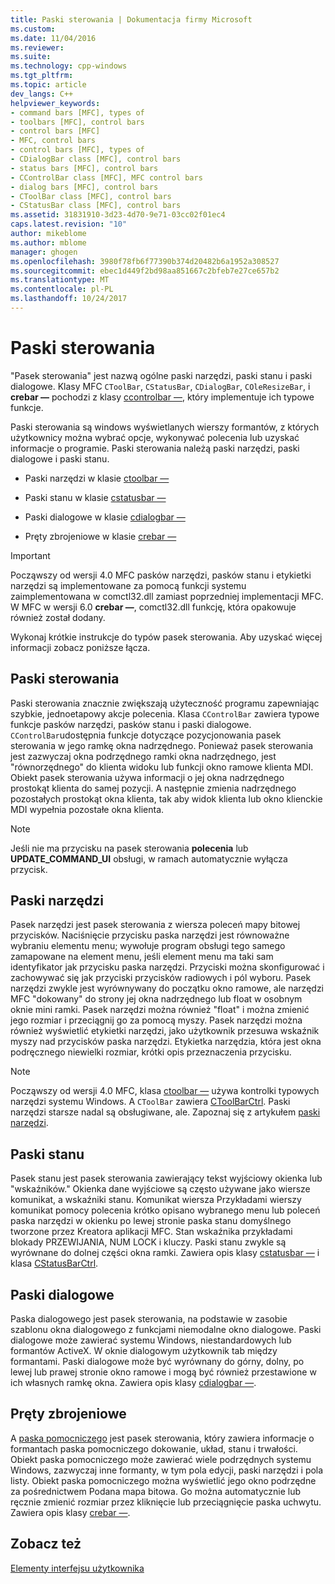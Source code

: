 ```yaml
---
title: Paski sterowania | Dokumentacja firmy Microsoft
ms.custom: 
ms.date: 11/04/2016
ms.reviewer: 
ms.suite: 
ms.technology: cpp-windows
ms.tgt_pltfrm: 
ms.topic: article
dev_langs: C++
helpviewer_keywords:
- command bars [MFC], types of
- toolbars [MFC], control bars
- control bars [MFC]
- MFC, control bars
- control bars [MFC], types of
- CDialogBar class [MFC], control bars
- status bars [MFC], control bars
- CControlBar class [MFC], MFC control bars
- dialog bars [MFC], control bars
- CToolBar class [MFC], control bars
- CStatusBar class [MFC], control bars
ms.assetid: 31831910-3d23-4d70-9e71-03cc02f01ec4
caps.latest.revision: "10"
author: mikeblome
ms.author: mblome
manager: ghogen
ms.openlocfilehash: 3980f78fb6f77390b374d20482b6a1952a308527
ms.sourcegitcommit: ebec1d449f2bd98aa851667c2bfeb7e27ce657b2
ms.translationtype: MT
ms.contentlocale: pl-PL
ms.lasthandoff: 10/24/2017
---
```

# <a name="control-bars"></a>Paski sterowania
"Pasek sterowania" jest nazwą ogólne paski narzędzi, paski stanu i paski dialogowe. Klasy MFC `CToolBar`, `CStatusBar`, `CDialogBar`, `COleResizeBar`, i **crebar —** pochodzi z klasy [ccontrolbar —](../mfc/reference/ccontrolbar-class.md), który implementuje ich typowe funkcje.  
  
 Paski sterowania są windows wyświetlanych wierszy formantów, z których użytkownicy można wybrać opcje, wykonywać polecenia lub uzyskać informacje o programie. Paski sterowania należą paski narzędzi, paski dialogowe i paski stanu.  
  
-   Paski narzędzi w klasie [ctoolbar —](../mfc/reference/ctoolbar-class.md)  
  
-   Paski stanu w klasie [cstatusbar —](../mfc/reference/cstatusbar-class.md)  
  
-   Paski dialogowe w klasie [cdialogbar —](../mfc/reference/cdialogbar-class.md)  
  
-   Pręty zbrojeniowe w klasie [crebar —](../mfc/reference/crebar-class.md)  
  
> [!IMPORTANT]
>  Począwszy od wersji 4.0 MFC pasków narzędzi, pasków stanu i etykietki narzędzi są implementowane za pomocą funkcji systemu zaimplementowana w comctl32.dll zamiast poprzedniej implementacji MFC. W MFC w wersji 6.0 **crebar —**, comctl32.dll funkcję, która opakowuje również został dodany.  
  
 Wykonaj krótkie instrukcje do typów pasek sterowania. Aby uzyskać więcej informacji zobacz poniższe łącza.  
  
## <a name="control-bars"></a>Paski sterowania  
 Paski sterowania znacznie zwiększają użyteczność programu zapewniając szybkie, jednoetapowy akcje polecenia. Klasa `CControlBar` zawiera typowe funkcje pasków narzędzi, pasków stanu i paski dialogowe. `CControlBar`udostępnia funkcje dotyczące pozycjonowania pasek sterowania w jego ramkę okna nadrzędnego. Ponieważ pasek sterowania jest zazwyczaj okna podrzędnego ramki okna nadrzędnego, jest "równorzędnego" do klienta widoku lub funkcji okno ramowe klienta MDI. Obiekt pasek sterowania używa informacji o jej okna nadrzędnego prostokąt klienta do samej pozycji. A następnie zmienia nadrzędnego pozostałych prostokąt okna klienta, tak aby widok klienta lub okno klienckie MDI wypełnia pozostałe okna klienta.  
  
> [!NOTE]
>  Jeśli nie ma przycisku na pasek sterowania **polecenia** lub **UPDATE_COMMAND_UI** obsługi, w ramach automatycznie wyłącza przycisk.  
  
## <a name="toolbars"></a>Paski narzędzi  
 Pasek narzędzi jest pasek sterowania z wiersza poleceń mapy bitowej przycisków. Naciśnięcie przycisku paska narzędzi jest równoważne wybraniu elementu menu; wywołuje program obsługi tego samego zamapowane na element menu, jeśli element menu ma taki sam identyfikator jak przycisku paska narzędzi. Przyciski można skonfigurować i zachowywać się jak przyciski przycisków radiowych i pól wyboru. Pasek narzędzi zwykle jest wyrównywany do początku okno ramowe, ale narzędzi MFC "dokowany" do strony jej okna nadrzędnego lub float w osobnym oknie mini ramki. Pasek narzędzi można również "float" i można zmienić jego rozmiar i przeciągnij go za pomocą myszy. Pasek narzędzi można również wyświetlić etykietki narzędzi, jako użytkownik przesuwa wskaźnik myszy nad przycisków paska narzędzi. Etykietka narzędzia, która jest okna podręcznego niewielki rozmiar, krótki opis przeznaczenia przycisku.  
  
> [!NOTE]
>  Począwszy od wersji 4.0 MFC, klasa [ctoolbar —](../mfc/reference/ctoolbar-class.md) używa kontrolki typowych narzędzi systemu Windows. A `CToolBar` zawiera [CToolBarCtrl](../mfc/reference/ctoolbarctrl-class.md). Paski narzędzi starsze nadal są obsługiwane, ale. Zapoznaj się z artykułem [paski narzędzi](../mfc/mfc-toolbar-implementation.md).  
  
## <a name="status-bars"></a>Paski stanu  
 Pasek stanu jest pasek sterowania zawierający tekst wyjściowy okienka lub "wskaźników." Okienka dane wyjściowe są często używane jako wiersze komunikat, a wskaźniki stanu. Komunikat wiersza Przykładami wierszy komunikat pomocy polecenia krótko opisano wybranego menu lub poleceń paska narzędzi w okienku po lewej stronie paska stanu domyślnego tworzone przez Kreatora aplikacji MFC. Stan wskaźnika przykładami blokady PRZEWIJANIA, NUM LOCK i kluczy. Paski stanu zwykle są wyrównane do dolnej części okna ramki. Zawiera opis klasy [cstatusbar —](../mfc/reference/cstatusbar-class.md) i klasa [CStatusBarCtrl](../mfc/reference/cstatusbarctrl-class.md).  
  
## <a name="dialog-bars"></a>Paski dialogowe  
 Paska dialogowego jest pasek sterowania, na podstawie w zasobie szablonu okna dialogowego z funkcjami niemodalne okno dialogowe. Paski dialogowe może zawierać systemu Windows, niestandardowych lub formantów ActiveX. W oknie dialogowym użytkownik tab między formantami. Paski dialogowe może być wyrównany do górny, dolny, po lewej lub prawej stronie okno ramowe i mogą być również przestawione w ich własnych ramkę okna. Zawiera opis klasy [cdialogbar —](../mfc/reference/cdialogbar-class.md).  
  
## <a name="rebars"></a>Pręty zbrojeniowe  
 A [paska pomocniczego](../mfc/using-crebarctrl.md) jest pasek sterowania, który zawiera informacje o formantach paska pomocniczego dokowanie, układ, stanu i trwałości. Obiekt paska pomocniczego może zawierać wiele podrzędnych systemu Windows, zazwyczaj inne formanty, w tym pola edycji, paski narzędzi i pola listy. Obiekt paska pomocniczego można wyświetlić jego okno podrzędne za pośrednictwem Podana mapa bitowa. Go można automatycznie lub ręcznie zmienić rozmiar przez kliknięcie lub przeciągnięcie paska uchwytu. Zawiera opis klasy [crebar —](../mfc/reference/crebar-class.md).  
  
## <a name="see-also"></a>Zobacz też  
 [Elementy interfejsu użytkownika](../mfc/user-interface-elements-mfc.md)
